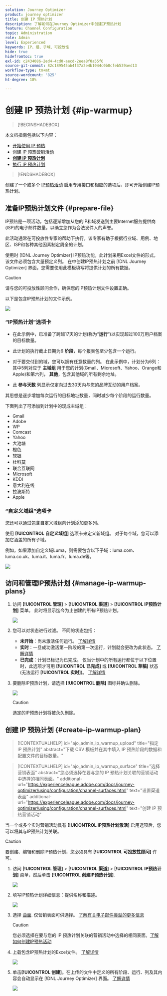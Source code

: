 ```yaml
---
solution: Journey Optimizer
product: journey optimizer
title: 创建 IP 预热计划
description: 了解如何在Journey Optimizer中创建IP预热计划
feature: Channel Configuration
topic: Administration
role: Admin
level: Experienced
keywords: IP、组、子域、可投放性
hide: true
hidefromtoc: true
exl-id: c2434086-2ed4-4cd0-aecd-2eea8f0a55f6
source-git-commit: 82c189545ab4f37a2e4b1044c0b8cfeb539aed13
workflow-type: tm+mt
source-wordcount: '825'
ht-degree: 18%

---
```


# 创建 IP 预热计划 {#ip-warmup}

>[!BEGINSHADEBOX]

本文档指南包括以下内容：

* [开始使用 IP 预热](ip-warmup-gs.md)
* [创建 IP 预热营销活动](ip-warmup-campaign.md)
* **[创建 IP 预热计划](ip-warmup-plan.md)**
* [执行 IP 预热计划](ip-warmup-execution.md)

>[!ENDSHADEBOX]

创建了一个或多个 [IP预热活动](ip-warmup-campaign.md) 启用专用接口和相应的选项后，即可开始创建IP预热计划。

## 准备IP预热计划文件 {#prepare-file}

IP预热是一项活动，包括逐渐增加从您的IP和域发送到主要Internet服务提供商(ISP)的电子邮件数量，以确立您作为合法发件人的声誉。

此活动通常在可投放性专家的帮助下执行，该专家有助于根据行业域、用例、地区、ISP和各种其他因素制定周全的计划。

使用时 [!DNL Journey Optimizer] IP预热功能，此计划采用Excel文件的形式，该文件必须包含大量预定义列。 在中创建IP预热计划之前 [!DNL Journey Optimizer] 界面，您需要使用此模板填写将提供计划的所有数据。

>[!CAUTION]
>
>请与您的可投放性顾问合作，确保您的IP预热计划文件设置正确。

以下是包含IP预热计划的文件示例。

![](assets/ip-warmup-sample-file.png)

### “IP预热计划”选项卡

* 在此示例中，已准备了跨越17天的计划(称为“**运行**“)以实现超过100万用户档案的目标数量。

* 此计划的执行截止日期为6 **阶段**，每个报表包至少包含一个运行。

* 对于要交付到的域，您可以拥有任意数量的列。 在此示例中，计划分为6列：其中5列对应于 **主域组** 用于您的计划(Gmail、Microsoft、Yahoo、Orange和Apple)和第六列， **其他**，包含其他域的所有剩余地址。
* 此 **参与天数** 列显示仅定向过去30天内与您的品牌互动的用户档案。

其思想是逐步增加每次运行的目标地址数量，同时减少每个阶段的运行数量。

下面列出了可添加到计划中的现成主域组：

* Gmail
* Adobe
* WP
* Comcast
* Yahoo
* 大池塘
* 橙色
* 软银
* 杜科莫
* 联合互联网
* Microsoft
* KDDI
* 意大利在线
* 拉波斯特
* Apple

### “自定义域组”选项卡

您还可以通过包含自定义域组向计划添加更多列。

使用 **[!UICONTROL 自定义域组]** 选项卡来定义新域组。 对于每个域，您可以添加它涵盖的所有子域。<!--TBC-->

例如，如果添加自定义域Luma，则需要包含以下子域：luma.com、luma.co.uk、luma.it、luma.fr、luma.de等。

![](assets/ip-warmup-sample-file-custom.png)

## 访问和管理IP预热计划 {#manage-ip-warmup-plans}

1. 访问 **[!UICONTROL 管理]** > **[!UICONTROL 渠道]** > **[!UICONTROL IP预热计划]** 菜单。 此时将显示迄今为止创建的所有IP预热计划。

   ![](assets/ip-warmup-filter-list.png)

1. 您可以对状态进行过滤。 不同的状态包括：

   * **未开始**：尚未激活任何运行。 [了解详情](ip-warmup-execution.md#define-runs)
   * **实时**：一旦成功激活第一阶段的第一次运行，计划就会更改为此状态。 [了解详情](ip-warmup-execution.md#define-runs)
   * **已完成**：计划已标记为已完成。 仅当计划中的所有运行都位于以下位置时，此选项才可用 **[!UICONTROL 已完成]** 或 **[!UICONTROL 草稿]** 状态(无法运行 **[!UICONTROL 实时]**)。 [了解详情](ip-warmup-execution.md#mark-as-completed)
     <!--* **Paused**: to check (user action)-->

1. 要删除IP预热计划，请选择 **[!UICONTROL 删除]** 图标并确认删除。

   ![](assets/ip-warmup-delete-plan.png)

   >[!CAUTION]
   >
   >选定的IP预热计划将被永久删除。

## 创建 IP 预热计划 {#create-ip-warmup-plan}

>[!CONTEXTUALHELP]
>id="ajo_admin_ip_warmup_upload"
>title="指定 IP 预热计划"
>abstract="下载 CSV 模板并在其中填入 IP 预热阶段的数据和配置文件的目标数量。"

>[!CONTEXTUALHELP]
>id="ajo_admin_ip_warmup_surface"
>title="选择营销表面"
>abstract="您必须选择在要与您的 IP 预热计划关联的营销活动中选择的相同表面。"
>additional-url="https://experienceleague.adobe.com/docs/journey-optimizer/using/configuration/channel-surfaces.html" text="设置渠道表面"
>additional-url="https://experienceleague.adobe.com/docs/journey-optimizer/using/configuration/channel-surfaces.html" text="创建 IP 预热营销活动"

当一个或多个实时营销活动具有 **[!UICONTROL IP预热计划激活]** 启用选项后，您可以将其与IP预热计划关联。

>[!CAUTION]
>
>要创建、编辑和删除IP预热计划，您必须具有 **[!UICONTROL 可投放性顾问]** 许可。 <!--Learn more on managing [!DNL Journey Optimizer] users' access rights in [this section](../administration/permissions-overview.md).-->

1. 访问 **[!UICONTROL 管理]** > **[!UICONTROL 渠道]** > **[!UICONTROL IP预热计划]** 菜单，然后单击 **[!UICONTROL 创建IP预热计划]**.

   ![](assets/ip-warmup-create-plan.png)

1. 填写IP预热计划详细信息：提供名称和描述。

   ![](assets/ip-warmup-plan-details.png)

1. 选择 [曲面](channel-surfaces.md). 仅营销表面可供选择。 [了解有关电子邮件类型的更多信息](../email/email-settings.md#email-type)

   >[!CAUTION]
   >
   >您必须选择在要与您的 IP 预热计划关联的营销活动中选择的相同表面。[了解如何创建IP预热活动](ip-warmup-campaign.md)

1. 上载包含IP预热计划的Excel文件。 [了解详情](#prepare-file)

   <!--
    You can also download the Excel template from the [!DNL Journey Optimizer] user interface and upload it after filling it with the IP warmup details.-->

   ![](assets/ip-warmup-upload-success.png)

1. 单击&#x200B;**[!UICONTROL 创建]**。在上传的文件中定义的所有阶段、运行、列及其内容会自动显示在 [!DNL Journey Optimizer] 界面。 [了解详情](ip-warmup-execution.md)

   ![](assets/ip-warmup-plan-uploaded.png)
